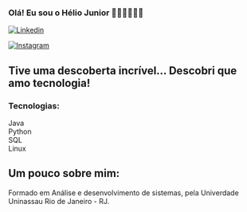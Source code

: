 

### Olá! Eu sou o Hélio Junior 🙏🏽👏🏽🎉🎊

[![Linkedin](https://img.shields.io/badge/LinkedIn-0077B5?style=for-the-badge&logo=linkedin&logoColor=white)](https://www.linkedin.com/in/h%C3%A9lio-augusto-nunes-junior-2104b8224/)

[![Instagram](https://img.shields.io/badge/Instagram-E4405F?style=for-the-badge&logo=instagram&logoColor=white)](https://www.instagram.com/helionunes_01/)

## Tive uma descoberta incrível... Descobri que amo tecnologia!

### Tecnologias: 
Java
<br/>
Python
<br/>
SQL
<br/>
Linux

## Um pouco sobre mim: 
Formado em Análise e desenvolvimento de sistemas, pela Univerdade Uninassau Rio de Janeiro - RJ. <br/>
